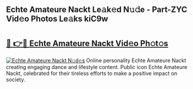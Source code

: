 ## Echte Amateure Nackt Le𝚊k𝚎d N𝚞𝚍e - Part-ZYC Vid𝚎o Photos Le𝚊ks kiC9w

# <h2><a href="http://fb1qvrr.evod.top/?m=Echte+Amateure+Nackt">🔗 👉🔴 Echte Amateure Nackt Vid𝚎o Ph𝚘t𝚘s</a></h2>

[![Echte Amateure Nackt N𝚞d𝚎s](https://i.imgur.com/8V9OHl7.gif)](http://fb1qvrr.evod.top/?m=Echte+Amateure+Nackt)
Online personality Echte Amateure Nackt creating engaging dance and lifestyle content. Public icon Echte Amateure Nackt, celebrated for their tireless efforts to make a positive impact on society. 
